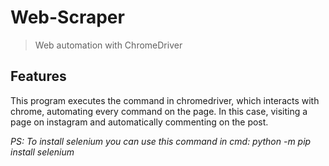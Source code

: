 # Web-Scraper
> Web automation with ChromeDriver
## Features
This program executes the command in chromedriver, which interacts with chrome, automating every command on the page. In this case, visiting a page on instagram and automatically commenting on the post.

_PS: To install selenium you can use this command in cmd: python -m pip install selenium_
